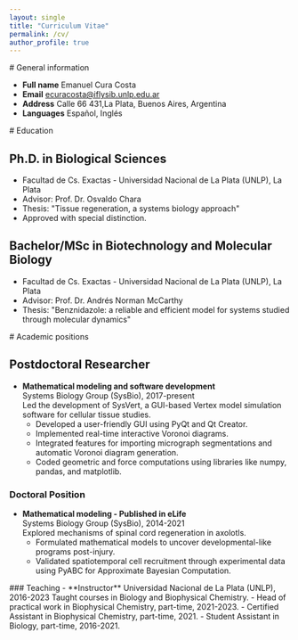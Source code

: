 ```yaml
---
layout: single
title: "Curriculum Vitae"
permalink: /cv/
author_profile: true
---
```


<div markdown="1" class="notice--info">
# General information 

- **Full name** Emanuel Cura Costa
- **Email** ecuracosta@iflysib.unlp.edu.ar
- **Address** Calle 66 431,La Plata, Buenos Aires, Argentina
- **Languages** Español, Inglés
</div>

<div markdown="1" class="notice--info">
# Education

## **Ph.D. in Biological Sciences**  
- Facultad de Cs. Exactas - Universidad Nacional de La Plata (UNLP), La Plata  
- Advisor: Prof. Dr. Osvaldo Chara
- Thesis: "Tissue regeneration, a systems biology approach"
- Approved with special distinction.  

## **Bachelor/MSc in Biotechnology and Molecular Biology**  
- Facultad de Cs. Exactas - Universidad Nacional de La Plata (UNLP), La Plata  
- Advisor: Prof. Dr. Andrés Norman McCarthy
- Thesis: "Benznidazole: a reliable and efficient model for systems studied through molecular dynamics"
</div>

<div markdown="1" class="notice--success">
# Academic positions

## Postdoctoral Researcher
- **Mathematical modeling and software development**  
  Systems Biology Group (SysBio), 2017-present  
  Led the development of SysVert, a GUI-based Vertex model simulation software for cellular tissue studies.  
  - Developed a user-friendly GUI using PyQt and Qt Creator.
  - Implemented real-time interactive Voronoi diagrams.
  - Integrated features for importing micrograph segmentations and automatic Voronoi diagram generation.
  - Coded geometric and force computations using libraries like numpy, pandas, and matplotlib.

### Doctoral Position
- **Mathematical modeling - Published in eLife**  
  Systems Biology Group (SysBio), 2014-2021  
  Explored mechanisms of spinal cord regeneration in axolotls.  
  - Formulated mathematical models to uncover developmental-like programs post-injury.
  - Validated spatiotemporal cell recruitment through experimental data using PyABC for Approximate Bayesian Computation.
</div>

<div markdown="1" class="notice--warning">
### Teaching
- **Instructor**  
  Universidad Nacional de La Plata (UNLP), 2016-2023  
  Taught courses in Biology and Biophysical Chemistry.  
  - Head of practical work in Biophysical Chemistry, part-time, 2021-2023.
  - Certified Assistant in Biophysical Chemistry, part-time, 2021.
  - Student Assistant in Biology, part-time, 2016-2021.
</div>